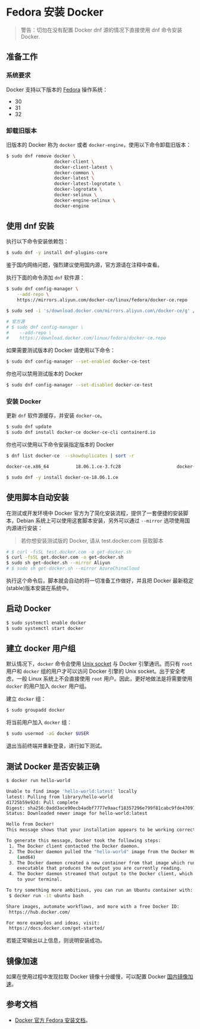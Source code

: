 # Fedora 安装 Docker

>警告：切勿在没有配置 Docker dnf 源的情况下直接使用 dnf 命令安装 Docker.

## 准备工作

### 系统要求

Docker 支持以下版本的 [Fedora](https://getfedora.org/) 操作系统：

* 30
* 31
* 32

### 卸载旧版本

旧版本的 Docker 称为 `docker` 或者 `docker-engine`，使用以下命令卸载旧版本：

```bash
$ sudo dnf remove docker \
                  docker-client \
                  docker-client-latest \
                  docker-common \
                  docker-latest \
                  docker-latest-logrotate \
                  docker-logrotate \
                  docker-selinux \
                  docker-engine-selinux \
                  docker-engine
```

## 使用 dnf 安装

执行以下命令安装依赖包：

```bash
$ sudo dnf -y install dnf-plugins-core
```

鉴于国内网络问题，强烈建议使用国内源，官方源请在注释中查看。

执行下面的命令添加 `dnf` 软件源：

```bash
$ sudo dnf config-manager \
    --add-repo \
    https://mirrors.aliyun.com/docker-ce/linux/fedora/docker-ce.repo

$ sudo sed -i 's/download.docker.com/mirrors.aliyun.com\/docker-ce/g' /etc/yum.repos.d/docker-ce.repo

# 官方源
# $ sudo dnf config-manager \
#    --add-repo \
#    https://download.docker.com/linux/fedora/docker-ce.repo
```

如果需要测试版本的 Docker 请使用以下命令：

```bash
$ sudo dnf config-manager --set-enabled docker-ce-test
```

你也可以禁用测试版本的 Docker

```bash
$ sudo dnf config-manager --set-disabled docker-ce-test
```

### 安装 Docker

更新 `dnf` 软件源缓存，并安装 `docker-ce`。

```bash
$ sudo dnf update
$ sudo dnf install docker-ce docker-ce-cli containerd.io
```

你也可以使用以下命令安装指定版本的 Docker

```bash
$ dnf list docker-ce  --showduplicates | sort -r

docker-ce.x86_64          18.06.1.ce-3.fc28                     docker-ce-stable

$ sudo dnf -y install docker-ce-18.06.1.ce
```

## 使用脚本自动安装

在测试或开发环境中 Docker 官方为了简化安装流程，提供了一套便捷的安装脚本，Debian 系统上可以使用这套脚本安装，另外可以通过 `--mirror` 选项使用国内源进行安装：

> 若你想安装测试版的 Docker, 请从 test.docker.com 获取脚本

```bash
# $ curl -fsSL test.docker.com -o get-docker.sh
$ curl -fsSL get.docker.com -o get-docker.sh
$ sudo sh get-docker.sh --mirror Aliyun
# $ sudo sh get-docker.sh --mirror AzureChinaCloud
```

执行这个命令后，脚本就会自动的将一切准备工作做好，并且把 Docker 最新稳定(stable)版本安装在系统中。

## 启动 Docker

```bash
$ sudo systemctl enable docker
$ sudo systemctl start docker
```

## 建立 docker 用户组

默认情况下，`docker` 命令会使用 [Unix socket](https://en.wikipedia.org/wiki/Unix_domain_socket) 与 Docker 引擎通讯。而只有 `root` 用户和 `docker` 组的用户才可以访问 Docker 引擎的 Unix socket。出于安全考虑，一般 Linux 系统上不会直接使用 `root` 用户。因此，更好地做法是将需要使用 `docker` 的用户加入 `docker` 用户组。

建立 `docker` 组：

```bash
$ sudo groupadd docker
```

将当前用户加入 `docker` 组：

```bash
$ sudo usermod -aG docker $USER
```

退出当前终端并重新登录，进行如下测试。

## 测试 Docker 是否安装正确

```bash
$ docker run hello-world

Unable to find image 'hello-world:latest' locally
latest: Pulling from library/hello-world
d1725b59e92d: Pull complete
Digest: sha256:0add3ace90ecb4adbf7777e9aacf18357296e799f81cabc9fde470971e499788
Status: Downloaded newer image for hello-world:latest

Hello from Docker!
This message shows that your installation appears to be working correctly.

To generate this message, Docker took the following steps:
 1. The Docker client contacted the Docker daemon.
 2. The Docker daemon pulled the "hello-world" image from the Docker Hub.
    (amd64)
 3. The Docker daemon created a new container from that image which runs the
    executable that produces the output you are currently reading.
 4. The Docker daemon streamed that output to the Docker client, which sent it
    to your terminal.

To try something more ambitious, you can run an Ubuntu container with:
 $ docker run -it ubuntu bash

Share images, automate workflows, and more with a free Docker ID:
 https://hub.docker.com/

For more examples and ideas, visit:
 https://docs.docker.com/get-started/
```

若能正常输出以上信息，则说明安装成功。

## 镜像加速

如果在使用过程中发现拉取 Docker 镜像十分缓慢，可以配置 Docker [国内镜像加速](mirror.md)。

## 参考文档

* [Docker 官方 Fedora 安装文档](https://docs.docker.com/install/linux/docker-ce/fedora)。
